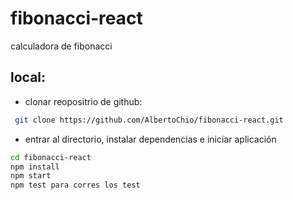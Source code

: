 # fibonacci-react

calculadora de fibonacci

## local:

- clonar reopositrio de github:

```bash
 git clone https://github.com/AlbertoChio/fibonacci-react.git
```

- entrar al directorio, instalar dependencias e iniciar aplicación

```bash
cd fibonacci-react
npm install
npm start
npm test para corres los test
```
